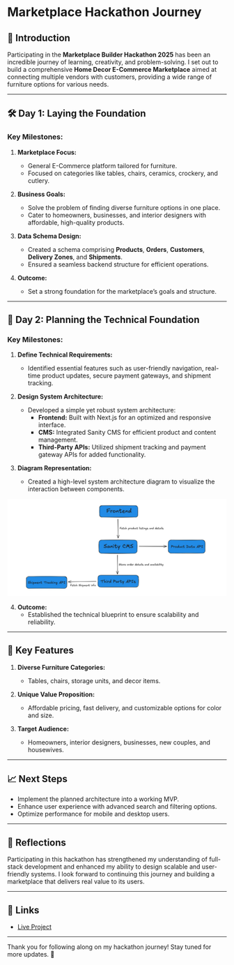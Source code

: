 # Marketplace Hackathon Journey

## 🚀 Introduction
Participating in the **Marketplace Builder Hackathon 2025** has been an incredible journey of learning, creativity, and problem-solving. I set out to build a comprehensive **Home Decor E-Commerce Marketplace** aimed at connecting multiple vendors with customers, providing a wide range of furniture options for various needs.

---

## 🛠 Day 1: Laying the Foundation

### Key Milestones:
1. **Marketplace Focus:**
   - General E-Commerce platform tailored for furniture.
   - Focused on categories like tables, chairs, ceramics, crockery, and cutlery.

2. **Business Goals:**
   - Solve the problem of finding diverse furniture options in one place.
   - Cater to homeowners, businesses, and interior designers with affordable, high-quality products.

3. **Data Schema Design:**
   - Created a schema comprising **Products**, **Orders**, **Customers**, **Delivery Zones**, and **Shipments**.
   - Ensured a seamless backend structure for efficient operations.

4. **Outcome:**
   - Set a strong foundation for the marketplace’s goals and structure.

---

## 📐 Day 2: Planning the Technical Foundation

### Key Milestones:
1. **Define Technical Requirements:**
   - Identified essential features such as user-friendly navigation, real-time product updates, secure payment gateways, and shipment tracking.

2. **Design System Architecture:**
   - Developed a simple yet robust system architecture:
     - **Frontend:** Built with Next.js for an optimized and responsive interface.
     - **CMS:** Integrated Sanity CMS for efficient product and content management.
     - **Third-Party APIs:** Utilized shipment tracking and payment gateway APIs for added functionality.

3. **Diagram Representation:**
   - Created a high-level system architecture diagram to visualize the interaction between components.

![System Architecture](./Documentation/Day-2/System%20Architecture.jpg)


4. **Outcome:**
   - Established the technical blueprint to ensure scalability and reliability.

---

## 🌟 Key Features
1. **Diverse Furniture Categories:**
   - Tables, chairs, storage units, and decor items.

2. **Unique Value Proposition:**
   - Affordable pricing, fast delivery, and customizable options for color and size.

3. **Target Audience:**
   - Homeowners, interior designers, businesses, new couples, and housewives.

---

## 📈 Next Steps
- Implement the planned architecture into a working MVP.
- Enhance user experience with advanced search and filtering options.
- Optimize performance for mobile and desktop users.

---

## 💼 Reflections
Participating in this hackathon has strengthened my understanding of full-stack development and enhanced my ability to design scalable and user-friendly systems. I look forward to continuing this journey and building a marketplace that delivers real value to its users.

---

## 📎 Links
- [Live Project](https://nextjs-figma-hackathon-nahyan.vercel.app/)


---

Thank you for following along on my hackathon journey! Stay tuned for more updates. 🚀

